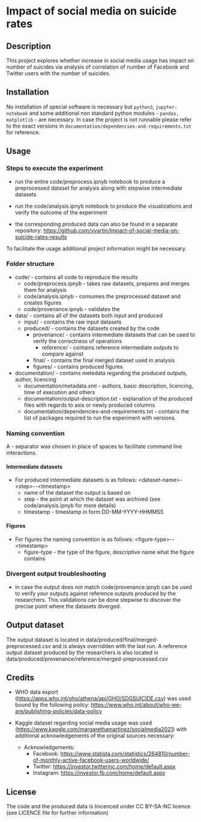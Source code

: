 # Impact of social media on suicide rates

## Description
This project explores whether increase in social media usage has impact on number of suicides via analysis of correlation of number of Facebook and Twitter users with the number of suicides. 

## Installation
No installation of special software is necessary but `python3`, `jupyter-notebook` and some additional non standard python modules - `pandas, matplotlib` - are necessary. In case the project is not runnable please refer to the exact versions in `documentation/dependencies-and-requirements.txt` for reference.

## Usage

### Steps to execute the experiment
* run the entire code/preprocess.ipnyb notebook to produce a preprocessed dataset for analysis along with stepwise intermediate datasets
* run the code/analysis.ipnyb notebook to produce the visualizations and verify the outcome of the experiment

* the corresponding produced data can also be found in a separate repository: https://github.com/vvartin/Impact-of-social-media-on-suicide-rates-results

To facilitate the usage additional project information might be necessary.

### Folder structure
* code/ - contains all code to reproduce the results
	* code/preprocess.ipnyb - takes raw datasets, prepares and merges them for analysis
	* code/analysis.ipnyb - consumes the preprocessed dataset and creates figures
	* code/provenance.ipnyb - validates the 
* data/ - contains all of the datasets both input and produced
	* input/ - contains the raw input datasets
	* produced/ - contains the datasets created by the code
		* provenance/ - contains intermediate datasets that can be used to verify the correctness of operations
			* reference/ - contains reference intermediate outputs to compare against
		* final/ - contains the final merged dataset used in analysis 
		* figures/ - contains produced figures
* documentation/ - contains metedata regarding the produced outputs, author, licencing
	* documentation/metadata.xml - authors, basic description, licencing, time of execution and others
	* documentation/output-description.txt - explanation of the produced files with regards to axis or newly produced columns
	* documentation/dependencies-and-requirements.txt - contains the list of packages required to run the experiment with versions.

### Naming convention
A *-* separator was chosen in place of spaces to facilitate command line interactions.

#### Intermediate datasets
- For produced intermediate datasets is as follows: \<dataset-name\>-\<step\>--\<timestamp\>
 	* name of the dataset the output is based on
	* step - the point at which the dataset was archived (see code/analysis.ipnyb for more details)
	* timestamp - timestamp in form DD-MM-YYYY-HHMMSS

#### Figures
- For figures the naming convention is as follows: \<figure-type\>--\<timestamp\>
	* figure-type - the type of the figure, descriptive name what the figure contains


### Divergent output troubleshooting 
* in case the output does not match code/provenance.ipnyb can be used to verify your outputs against reference outputs produced by the researchers. This validations can be done stepwise to discover the precise point where the datasets diverged.

## Output dataset
The output dataset is located in data/produced/final/merged-preprocessed.csv and is always overridden with the last run. A reference output dataset produced by the researchers is also located in data/produced/provenance/reference/merged-preprocessed.csv

## Credits
* WHO data export (https://apps.who.int/gho/athena/api/GHO/SDGSUICIDE.csv) was used bound by the following poilcy: https://www.who.int/about/who-we-are/publishing-policies/data-policy

* Kaggle dataset regarding social media usage was used (https://www.kaggle.com/margarethamartinez/socialmedia2021) with additional acknowledgements of the original sources necessary:
	* Acknowledgements:
		* Facebook: https://www.statista.com/statistics/264810/number-of-monthly-active-facebook-users-worldwide/
		* Twitter: https://investor.twitterinc.com/home/default.aspx
		* Instagram: https://investor.fb.com/home/default.aspx

## License
The code and the produced data is lincenced under CC BY-SA-NC licence (see LICENCE file for further information)

